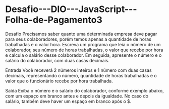 # Desafio---DIO---JavaScript---Folha-de-Pagamento3
Desafio  Precisamos saber quanto uma determinada empresa deve pagar para seus   colaboradores, porém temos apenas a quantidade de horas trabalhadas e o valor   hora. Escreva um programa que leia o número de um colaborador, seu número de   horas trabalhadas, o valor que recebe por hora e calcula o salário desse   colaborador. Em seguida, apresente o número e o salário do colaborador, com duas   casas decimais.     

Entrada  Você receverá 2 números inteiros e 1 número com duas casas decimais, representando o número, quantidade de horas trabalhadas e o valor que o  funcionário recebe por hora trabalhada.    

Saída  Exiba o número e o salário do colaborador, conforme exemplo abaixo, com um  espaço em branco antes e depois da igualdade. No caso do salário, também deve   haver um espaço em branco após o $.
